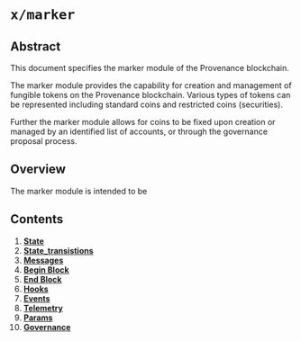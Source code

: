 # `x/marker`

## Abstract

This document specifies the marker module of the Provenance blockchain.

The marker module provides the capability for creation and management of
fungible tokens on the Provenance blockchain.  Various types of tokens can
be represented including standard coins and restricted coins (securities).

Further the marker module allows for coins to be fixed upon creation or
managed by an identified list of accounts, or through the governance
proposal process.

## Overview

The marker module is intended to be 

## Contents

1. **[State](01_state.md)**
1. **[State_transistions](02_state_transistions.md)**
1. **[Messages](03_messages.md)**
1. **[Begin Block](04_begin_block.md)**
1. **[End Block](05_end_block.md)**
1. **[Hooks](06_hooks.md)**
1. **[Events](07_events.md)**
1. **[Telemetry](08_telemetry.md)**
1. **[Params](09_params.md)**
1. **[Governance](10_governance.md)**